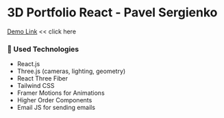 # 3D Portfolio React - Pavel Sergienko

[Demo Link](https://threed-portfolio-react.onrender.com) << click here

### :gem: Used Technologies

- React.js
- Three.js (cameras, lighting, geometry)
- React Three Fiber
- Tailwind CSS
- Framer Motions for Animations
- Higher Order Components
- Email JS for sending emails
